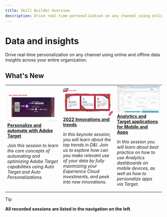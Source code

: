 ```yaml
---
title: Skill Builder Overview
description: Drive real-time personalization on any channel using online and offline data insights across your entire organization.
---
```

# Data and insights

Drive real-time personalization on any channel using online and offline data insights across your entire organization.

## What's New

<table>
<tr>
  <td>
    <a href="https://experienceleague.adobe.com/docs/events/data-and-insights/2022/personalize.html">
      <img alt="Personalize and automate with Adobe Target" src="assets/343821.jpeg" />
    </a>
     <div>
      <a href="https://experienceleague.adobe.com/docs/events/data-and-insights/2022/personalize.html">
        <strong>Personalize and automate with Adobe Target</strong>
      </a>
    </div>
    <p>
    <em>Join this session to learn the core concepts of automating and optimizing Adobe Target capabilities using Auto Target and Auto Personalizations.</em>
    <p>
  </td>
  <td>
    <a href="https://experienceleague.adobe.com/docs/events/data-and-insights/2022/innovations.html">
      <img alt="2022 Innovations and trends" src="assets/343818.jpeg" />
    </a>
     <div>
      <a href="https://experienceleague.adobe.com/docs/events/data-and-insights/2022/innovations.html">
        <strong>2022 Innovations and trends</strong>
      </a>
    </div>
    <p>
    <em>In this keynote session, you will learn about the top trends in D&I. Join us to explore how can you make relevant use of your data by fully maximizing your Experience Cloud investments, and peek into new innovations.</em>
    <p>
  </td>  
  <td>
    <a href="https://experienceleague.adobe.com/docs/events/data-and-insights/2022/mobile-and-apps.html">
      <img alt="Analytics and Target applications for Mobile and Apps" src="assets/343819.jpeg" />
    </a>
     <div>
      <a href="https://experienceleague.adobe.com/docs/events/data-and-insights/2022/mobile-and-apps.html">
        <strong>Analytics and Target applications for Mobile and Apps</strong>
      </a>
    </div>
    <p>
    <em>In this session you will learn about best practice on how to use Analytics dashboards on mobile devices, as well as how to personalize apps via Target.</em>
    <p>
  </td>
</tr>
</table>

>[!TIP]
>
>**All recorded sessions are listed in the navigation on the left**.
 